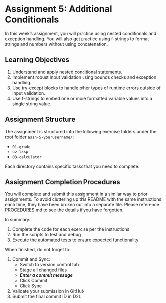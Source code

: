 # Assignment 5: Additional Conditionals

In this week’s assignment, you will practice using nested conditionals and
exception handling. You will also get practice using f-strings to format strings
and numbers without using concatenation.

## Learning Objectives

1. Understand and apply nested conditional statements.
2. Implement robust input validation using bounds checks and exception handling.
3. Use try-except blocks to handle other types of runtime errors outside of
   input validation.
4. Use f-strings to embed one or more formatted variable values into a single
   string value.

## Assignment Structure

The assignment is structured into the following exercise folders under the root
folder `assn-5-yourusername/`:

- `01-grade`
- `02-leap`
- `03-calculator`

Each directory contains specific tasks that you need to complete.

## Assignment Completion Procedures

You will complete and submit this assignment in a similar way to prior
assignments. To avoid cluttering up this README with the same instructions each
time, they have been broken out into a separate file. Please reference
[PROCEDURES.md](PROCEDURES.md) to see the details if you have forgotten.

In summary:

  1. Complete the code for each exercise per the instructions
  2. Run the scripts to test and debug
  3. Execute the automated tests to ensure expected functionality

When finished, do not forget to:

1. Commit and Sync:
    - Switch to version control tab
    - Stage all changed files
    - _**Enter a commit message**_
    - Click Commit
    - Click Sync
2. Validate your submission in GitHub
3. Submit the final commit ID in D2L





